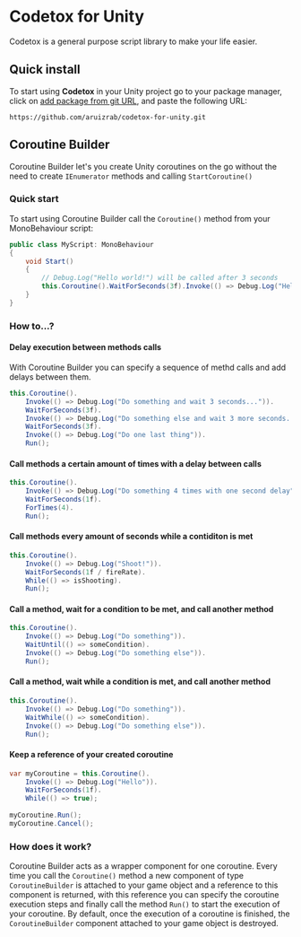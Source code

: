 # Codetox for Unity
Codetox is a general purpose script library to make your life easier.

## Quick install
To start using **Codetox** in your Unity project go to your package manager, click on [add package from git URL](https://docs.unity3d.com/2021.2/Documentation/Manual/upm-ui-giturl.html "Unity Documentation - Installing from a Git URL"), and paste the following URL:
```
https://github.com/aruizrab/codetox-for-unity.git
```

## Coroutine Builder
Coroutine Builder let's you create Unity coroutines on the go without the need to create ```IEnumerator``` methods and calling ```StartCoroutine()```

### Quick start
To start using Coroutine Builder call the ```Coroutine()``` method from your MonoBehaviour script:
```csharp
public class MyScript: MonoBehaviour 
{
    void Start()
    {
        // Debug.Log("Hello world!") will be called after 3 seconds
        this.Coroutine().WaitForSeconds(3f).Invoke(() => Debug.Log("Hello world!")).Run();
    }
}
```

### How to...?

#### Delay execution between methods calls
With Coroutine Builder you can specify a sequence of methd calls and add delays between them.
```csharp
this.Coroutine().
    Invoke(() => Debug.Log("Do something and wait 3 seconds...")).
    WaitForSeconds(3f).
    Invoke(() => Debug.Log("Do something else and wait 3 more seconds...")).
    WaitForSeconds(3f).
    Invoke(() => Debug.Log("Do one last thing")).
    Run();
```

#### Call methods a certain amount of times with a delay between calls
```csharp
this.Coroutine().
    Invoke(() => Debug.Log("Do something 4 times with one second delay")).
    WaitForSeconds(1f).
    ForTimes(4).
    Run();
```

#### Call methods every amount of seconds while a contiditon is met
```csharp
this.Coroutine().
    Invoke(() => Debug.Log("Shoot!")).
    WaitForSeconds(1f / fireRate).
    While(() => isShooting).
    Run();
```

#### Call a method, wait for a condition to be met, and call another method
```csharp
this.Coroutine().
    Invoke(() => Debug.Log("Do something")).
    WaitUntil(() => someCondition).
    Invoke(() => Debug.Log("Do something else")).
    Run();
```

#### Call a method, wait while a condition is met, and call another method
```csharp
this.Coroutine().
    Invoke(() => Debug.Log("Do something")).
    WaitWhile(() => someCondition).
    Invoke(() => Debug.Log("Do something else")).
    Run();
```

#### Keep a reference of your created coroutine
```csharp
var myCoroutine = this.Coroutine().
    Invoke(() => Debug.Log("Hello")).
    WaitForSeconds(1f).
    While(() => true);
    
myCoroutine.Run();
myCoroutine.Cancel();
```

### How does it work?
Coroutine Builder acts as a wrapper component for one coroutine. Every time you call the ```Coroutine()``` method a new component of type ```CoroutineBuilder``` is attached to your game object and a reference to this component is returned, with this reference you can specify the coroutine execution steps and finally call the method ```Run()``` to start the execution of your coroutine.
By default, once the execution of a coroutine is finished, the ```CoroutineBuilder``` component attached to your game object is destroyed.
